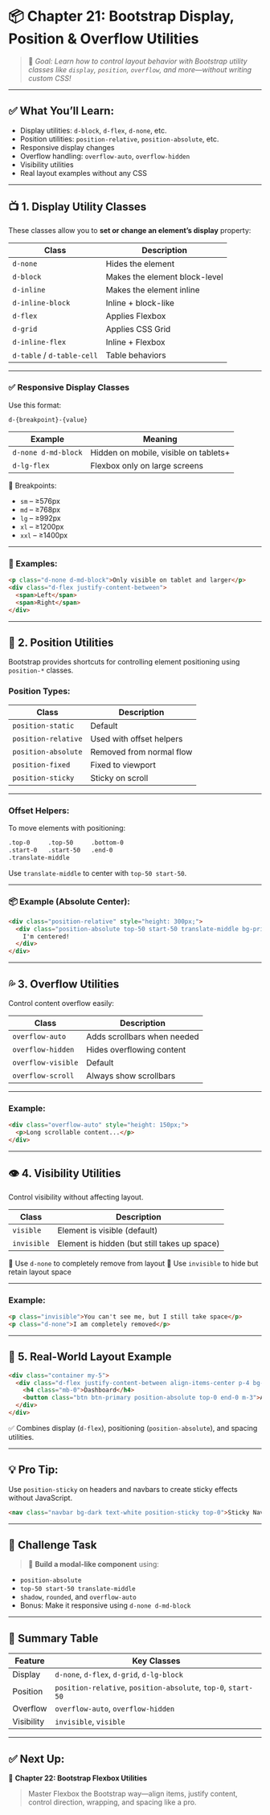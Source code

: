 # 📦 Chapter 21: Bootstrap Display, Position & Overflow Utilities

> 🎯 *Goal: Learn how to control layout behavior with Bootstrap utility classes like `display`, `position`, `overflow`, and more—without writing custom CSS!*

---

## ✅ What You’ll Learn:

* Display utilities: `d-block`, `d-flex`, `d-none`, etc.
* Position utilities: `position-relative`, `position-absolute`, etc.
* Responsive display changes
* Overflow handling: `overflow-auto`, `overflow-hidden`
* Visibility utilities
* Real layout examples without any CSS

---

## 📺 1. Display Utility Classes

These classes allow you to **set or change an element’s display** property:

| Class                      | Description                   |
| -------------------------- | ----------------------------- |
| `d-none`                   | Hides the element             |
| `d-block`                  | Makes the element block-level |
| `d-inline`                 | Makes the element inline      |
| `d-inline-block`           | Inline + block-like           |
| `d-flex`                   | Applies Flexbox               |
| `d-grid`                   | Applies CSS Grid              |
| `d-inline-flex`            | Inline + Flexbox              |
| `d-table` / `d-table-cell` | Table behaviors               |

---

### ✅ Responsive Display Classes

Use this format:

```
d-{breakpoint}-{value}
```

| Example             | Meaning                               |
| ------------------- | ------------------------------------- |
| `d-none d-md-block` | Hidden on mobile, visible on tablets+ |
| `d-lg-flex`         | Flexbox only on large screens         |

📱 Breakpoints:

* `sm` – ≥576px
* `md` – ≥768px
* `lg` – ≥992px
* `xl` – ≥1200px
* `xxl` – ≥1400px

---

### 🧪 Examples:

```html
<p class="d-none d-md-block">Only visible on tablet and larger</p>
<div class="d-flex justify-content-between">
  <span>Left</span>
  <span>Right</span>
</div>
```

---

## 📍 2. Position Utilities

Bootstrap provides shortcuts for controlling element positioning using `position-*` classes.

### Position Types:

| Class               | Description              |
| ------------------- | ------------------------ |
| `position-static`   | Default                  |
| `position-relative` | Used with offset helpers |
| `position-absolute` | Removed from normal flow |
| `position-fixed`    | Fixed to viewport        |
| `position-sticky`   | Sticky on scroll         |

---

### Offset Helpers:

To move elements with positioning:

```html
.top-0     .top-50     .bottom-0
.start-0   .start-50   .end-0
.translate-middle
```

Use `translate-middle` to center with `top-50 start-50`.

---

### 📦 Example (Absolute Center):

```html
<div class="position-relative" style="height: 300px;">
  <div class="position-absolute top-50 start-50 translate-middle bg-primary text-white p-3">
    I'm centered!
  </div>
</div>
```

---

## 💦 3. Overflow Utilities

Control content overflow easily:

| Class              | Description                 |
| ------------------ | --------------------------- |
| `overflow-auto`    | Adds scrollbars when needed |
| `overflow-hidden`  | Hides overflowing content   |
| `overflow-visible` | Default                     |
| `overflow-scroll`  | Always show scrollbars      |

---

### Example:

```html
<div class="overflow-auto" style="height: 150px;">
  <p>Long scrollable content...</p>
</div>
```

---

## 👁️ 4. Visibility Utilities

Control visibility without affecting layout.

| Class       | Description                                  |
| ----------- | -------------------------------------------- |
| `visible`   | Element is visible (default)                 |
| `invisible` | Element is hidden (but still takes up space) |

📍 Use `d-none` to completely remove from layout
📍 Use `invisible` to hide but retain layout space

---

### Example:

```html
<p class="invisible">You can't see me, but I still take space</p>
<p class="d-none">I am completely removed</p>
```

---

## 🧱 5. Real-World Layout Example

```html
<div class="container my-5">
  <div class="d-flex justify-content-between align-items-center p-4 bg-light position-relative">
    <h4 class="mb-0">Dashboard</h4>
    <button class="btn btn-primary position-absolute top-0 end-0 m-3">Action</button>
  </div>
</div>
```

✅ Combines display (`d-flex`), positioning (`position-absolute`), and spacing utilities.

---

## 💡 Pro Tip:

Use `position-sticky` on headers and navbars to create sticky effects without JavaScript.

```html
<nav class="navbar bg-dark text-white position-sticky top-0">Sticky Navbar</nav>
```

---

## 🧪 Challenge Task

> 🎯 **Build a modal-like component** using:

* `position-absolute`
* `top-50 start-50 translate-middle`
* `shadow`, `rounded`, and `overflow-auto`
* Bonus: Make it responsive using `d-none d-md-block`

---

## 🧾 Summary Table

| Feature    | Key Classes                                                   |
| ---------- | ------------------------------------------------------------- |
| Display    | `d-none`, `d-flex`, `d-grid`, `d-lg-block`                    |
| Position   | `position-relative`, `position-absolute`, `top-0`, `start-50` |
| Overflow   | `overflow-auto`, `overflow-hidden`                            |
| Visibility | `invisible`, `visible`                                        |

---

## ✅ Next Up:

📘 **Chapter 22: Bootstrap Flexbox Utilities**

> Master Flexbox the Bootstrap way—align items, justify content, control direction, wrapping, and spacing like a pro.
